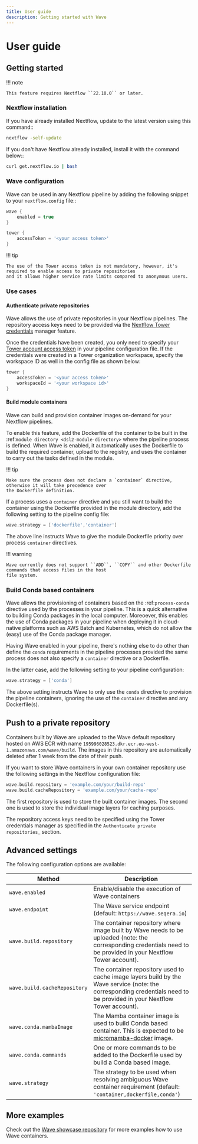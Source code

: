 ```yaml
---
title: User guide
description: Getting started with Wave
---
```


# User guide

## Getting started

!!! note

    This feature requires Nextflow ``22.10.0`` or later.

### Nextflow installation

If you have already installed Nextflow, update to the latest version using this command::

```bash
nextflow -self-update
```

If you don't have Nextflow already installed, install it with the command below::

```bash
curl get.nextflow.io | bash
```

### Wave configuration

Wave can be used in any Nextflow pipeline by adding the following snippet to your `nextflow.config` file::

```groovy
wave {
    enabled = true
}

tower {
    accessToken = '<your access token>'
}
```

!!! tip

    The use of the Tower access token is not mandatory, however, it's required to enable access to private repositories
    and it allows higher service rate limits compared to anonymous users.

### Use cases

#### Authenticate private repositories

Wave allows the use of private repositories in your Nextflow pipelines. The repository access keys need to be provided
via the [Nextflow Tower credentials](https://help.tower.nf/22.2/credentials/overview/) manager feature.

Once the credentials have been created, you only need to specify your [Tower account access token](https://help.tower.nf/22.2/api/overview/#authentication)
in your pipeline configuration file. If the credentials were created in a Tower organization workspace, specify the workspace ID
as well in the config file as shown below:

```groovy
tower {
    accessToken = '<your access token>'
    workspaceId = '<your workspace id>'
}
```

#### Build module containers

Wave can build and provision container images on-demand for your Nextflow pipelines.

To enable this feature, add the Dockerfile of the container to be built in the :ref:`module directory <dsl2-module-directory>`
where the pipeline process is defined. When Wave is enabled, it automatically uses the Dockerfile to build the required container,
upload to the registry, and uses the container to carry out the tasks defined in the module.

!!! tip

    Make sure the process does not declare a `container` directive, otherwise it will take precedence over
    the Dockerfile definition.

If a process uses a `container` directive and you still want to build the container using the Dockerfile provided in
the module directory, add the following setting to the pipeline config file:

```groovy
wave.strategy = ['dockerfile','container']
```

The above line instructs Wave to give the module Dockerfile priority over process `container` directives.

!!! warning

    Wave currently does not support ``ADD``, ``COPY`` and other Dockerfile commands that access files in the host
    file system.

### Build Conda based containers

Wave allows the provisioning of containers based on the :ref:`process-conda` directive used by the processes in your
pipeline. This is a quick alternative to building Conda packages in the local computer. Moreoever, this enables the use of
Conda packages in your pipeline when deploying it in cloud-native platforms such as AWS Batch and Kubernetes,
which do not allow the (easy) use of the Conda package manager.

Having Wave enabled in your pipeline, there's nothing else to do other than define the `conda` requirements in
the pipeline processes provided the same process does not also specify a `container` directive or a Dockerfile.

In the latter case, add the following setting to your pipeline configuration:

```groovy
wave.strategy = ['conda']
```

The above setting instructs Wave to only use the `conda` directive to provision the pipeline containers, ignoring the use of
the `container` directive and any Dockerfile(s).

## Push to a private repository

Containers built by Wave are uploaded to the Wave default repository hosted on AWS ECR with name
`195996028523.dkr.ecr.eu-west-1.amazonaws.com/wave/build`. The images in this repository are automatically deleted
after 1 week from the date of their push.

If you want to store Wave containers in your own container repository use the following settings in
the Nextflow configuration file:

```groovy
wave.build.repository = 'example.com/your/build-repo'
wave.build.cacheRepository = 'example.com/your/cache-repo'
```

The first repository is used to store the built container images. The second one is used to store the individual
image layers for caching purposes.

The repository access keys need to be specified using the Tower credentials manager as specified in the
`Authenticate private repositories`\_ section.

## Advanced settings

The following configuration options are available:

| Method                       | Description                                                                                                                                                             |
| ---------------------------- | ----------------------------------------------------------------------------------------------------------------------------------------------------------------------- |
| `wave.enabled`               | Enable/disable the execution of Wave containers                                                                                                                         |
| `wave.endpoint`              | The Wave service endpoint (default: `https://wave.seqera.io`)                                                                                                           |
| `wave.build.repository`      | The container repository where image built by Wave needs to be uploaded (note: the corresponding credentials need to be provided in your Nextflow Tower account).       |
| `wave.build.cacheRepository` | The container repository used to cache image layers build by the Wave service (note: the corresponding credentials need to be provided in your Nextflow Tower account). |
| `wave.conda.mambaImage`      | The Mamba container image is used to build Conda based container. This is expected to be [micromamba-docker](https://github.com/mamba-org/micromamba-docker) image.     |
| `wave.conda.commands`        | One or more commands to be added to the Dockerfile used by build a Conda based image.                                                                                   |
| `wave.strategy`              | The strategy to be used when resolving ambiguous Wave container requirement (default: `'container,dockerfile,conda'`)                                                   |

## More examples

Check out the [Wave showcase repository](https://github.com/seqeralabs/wave-showcase) for more examples how to use Wave containers.

